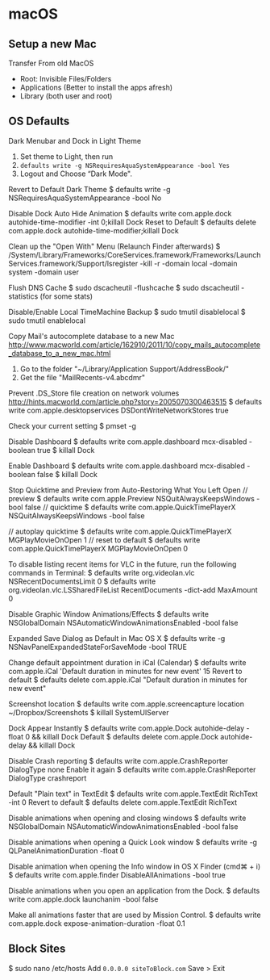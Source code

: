 # macOS

## Setup a new Mac

Transfer From old MacOS
- Root: Invisible Files/Folders
- Applications (Better to install the apps afresh)
- Library (both user and root)

## OS Defaults

Dark Menubar and Dock in Light Theme
1. Set theme to Light, then run
2. `defaults write -g NSRequiresAquaSystemAppearance -bool Yes`
3. Logout and Choose “Dark Mode".

Revert to Default Dark Theme
$ defaults write -g NSRequiresAquaSystemAppearance -bool No

Disable Dock Auto Hide Animation
$ defaults write com.apple.dock autohide-time-modifier -int 0;killall Dock
Reset to Default
$ defaults delete com.apple.dock autohide-time-modifier;killall Dock

Clean up the "Open With" Menu (Relaunch Finder afterwards)
$ /System/Library/Frameworks/CoreServices.framework/Frameworks/LaunchServices.framework/Support/lsregister -kill -r -domain local -domain system -domain user

Flush DNS Cache
$ sudo dscacheutil -flushcache
$ sudo dscacheutil -statistics (for some stats)

Disable/Enable Local TimeMachine Backup
$ sudo tmutil disablelocal
$ sudo tmutil enablelocal

Copy Mail's autocomplete database to a new Mac
http://www.macworld.com/article/162910/2011/10/copy_mails_autocomplete_database_to_a_new_mac.html
1. Go to the folder "~/Library/Application Support/AddressBook/"
2. Get the file "MailRecents-v4.abcdmr"

Prevent .DS_Store file creation on network volumes
http://hints.macworld.com/article.php?story=2005070300463515
$ defaults write com.apple.desktopservices DSDontWriteNetworkStores true

Check your current setting
$ pmset -g

Disable Dashboard
$ defaults write com.apple.dashboard mcx-disabled -boolean true
$ killall Dock

Enable Dashboard
$ defaults write com.apple.dashboard mcx-disabled -boolean false
$ killall Dock

Stop Quicktime and Preview from Auto-Restoring What You Left Open
// preview
$ defaults write com.apple.Preview NSQuitAlwaysKeepsWindows -bool false
// quicktime
$ defaults write com.apple.QuickTimePlayerX NSQuitAlwaysKeepsWindows -bool false

// autoplay quicktime
$ defaults write com.apple.QuickTimePlayerX MGPlayMovieOnOpen 1
// reset to default
$ defaults write com.apple.QuickTimePlayerX MGPlayMovieOnOpen 0

To disable listing recent items for VLC in the future, run the following commands in Terminal:
$ defaults write org.videolan.vlc NSRecentDocumentsLimit 0
$ defaults write org.videolan.vlc.LSSharedFileList RecentDocuments -dict-add MaxAmount 0

Disable Graphic Window Animations/Effects
$ defaults write NSGlobalDomain NSAutomaticWindowAnimationsEnabled -bool false

Expanded Save Dialog as Default in Mac OS X
$ defaults write -g NSNavPanelExpandedStateForSaveMode -bool TRUE

Change default appointment duration in iCal (Calendar)
$ defaults write com.apple.iCal 'Default duration in minutes for new event' 15
Revert to default
$ defaults delete com.apple.iCal "Default duration in minutes for new event"

Screenshot location
$ defaults write com.apple.screencapture location ~/Dropbox/Screenshots
$ killall SystemUIServer

Dock Appear Instantly
$ defaults write com.apple.Dock autohide-delay -float 0 && killall Dock
Default
$ defaults delete com.apple.Dock autohide-delay && killall Dock

Disable Crash reporting
$ defaults write com.apple.CrashReporter DialogType none
Enable it again
$ defaults write com.apple.CrashReporter DialogType crashreport

Default "Plain text" in TextEdit
$ defaults write com.apple.TextEdit RichText -int 0
Revert to default
$ defaults delete com.apple.TextEdit RichText

Disable animations when opening and closing windows
$ defaults write NSGlobalDomain NSAutomaticWindowAnimationsEnabled -bool false

Disable animations when opening a Quick Look window
$ defaults write -g QLPanelAnimationDuration -float 0

Disable animation when opening the Info window in OS X Finder (cmd⌘ + i)
$ defaults write com.apple.finder DisableAllAnimations -bool true

Disable animations when you open an application from the Dock.
$ defaults write com.apple.dock launchanim -bool false

Make all animations faster that are used by Mission Control.
$ defaults write com.apple.dock expose-animation-duration -float 0.1

## Block Sites

$ sudo nano /etc/hosts
Add `0.0.0.0 siteToBlock.com`
Save > Exit
